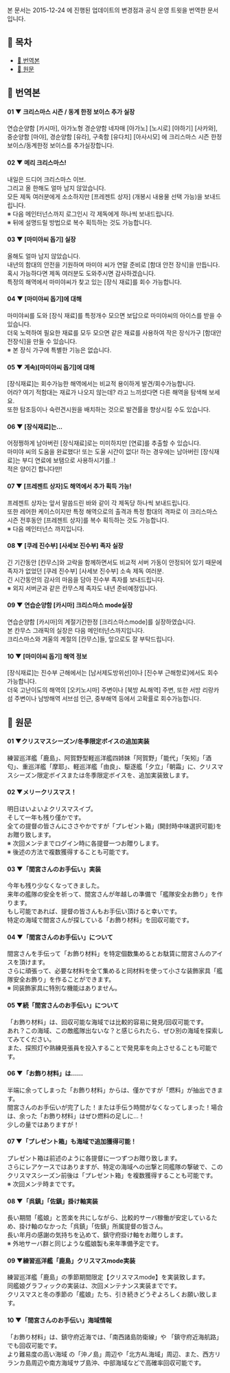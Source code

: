 본 문서는 2015-12-24 에 진행된 업데이트의 변경점과 공식 운영 트윗을 번역한 문서입니다.

## 📃 목차
- [📃 번역본](#-%EB%B2%88%EC%97%AD%EB%B3%B8)
- [📃 원문](#-%EC%9B%90%EB%AC%B8)

## 📃 번역본

#### 01 ▼ 크리스마스 시즌 / 동계 한정 보이스 추가 실장
연습순양함 [카시마], 아가노형 경순양함 네자매 [아가노] [노시로] [야하기] [사카와], 중순양함 [마야], 경순양함 [유라], 구축함 [유다치] [아사시모] 에 크리스마스 시즌 한정 보이스/동계한정 보이스를 추가실장합니다.

#### 02 ▼ 메리 크리스마스!
내일은 드디어 크리스마스 이브.\
그리고 올 한해도 얼마 남지 않았습니다.\
모든 제독 여러분에게 소소하지만 [프레젠트 상자] (개봉시 내용물 선택 가능)을 보내드립니다.\
※ 다음 메인터넌스까지 로그인시 각 제독에게 하나씩 보내드립니다.\
※ 뒤에 설명드릴 방법으로 복수 획득하는 것도 가능합니다.

#### 03 ▼ [마미야씨 돕기] 실장
올해도 얼마 남지 않았습니다.\
내년의 함대의 안전을 기원하며 마미야 씨가 연말 준비로 [함대 안전 장식]을 만듭니다.\
혹시 가능하다면 제독 여러분도 도와주시면 감사하겠습니다.\
특정의 해역에서 마미야씨가 찾고 있는 [장식 재료]를 회수 가능합니다.

#### 04 ▼ [마미야씨 돕기]에 대해
마미야씨를 도와 [장식 재료]를 특정개수 모으면 보답으로 마미야씨의 아이스를 받을 수 있습니다.\
더욱 노력하여 필요한 재료를 모두 모으면 같은 재료를 사용하여 작은 장식가구 [함대안전장식]을 만들 수 있습니다.\
※ 본 장식 가구에 특별한 기능은 없습니다.

#### 05 ▼ 계속)[마미야씨 돕기]에 대해
[장식재료]는 회수가능한 해역에서는 비교적 용이하게 발견/회수가능합니다.\
어라? 여기 적함대는 재료가 나오지 않는데? 라고 느끼셨다면 다른 해역을 탐색해 보세요.\
또한 탐조등이나 숙련견시원을 배치하는 것으로 발견률을 향상시킬 수도 있습니다.

#### 06 ▼ [장식재료]는...
어정쩡하게 남아버린 [장식재료]로는 미미하지만 [연료]를 추출할 수 있습니다.\
마미야 씨의 도움을 완료했다! 또는 도울 시간이 없다! 하는 경우에는 남아버린 [장식재료]는 부디 연료에 보탬으로 사용하시기를..!\
적은 양이긴 합니다만!

#### 07 ▼ [프레젠트 상자]도 해역에서 추가 획득 가능!
프레젠트 상자는 앞서 말씀드린 바와 같이 각 제독당 하나씩 보내드립니다.\
또한 레어한 케이스이지만 특정 해역으로의 출격과 특정 함대의 격파로 이 크리스마스 시즌 전후동안 [프레젠트 상자]를 복수 획득하는 것도 가능합니다.\
※ 다음 메인터넌스 까지입니다.

#### 08 ▼ [쿠레 진수부] [사세보 진수부] 족자 실장
긴 기간동안 [칸무스]와 고락을 함께하면서도 비교적 서버 가동이 안정되어 있기 때문에 족자가 없었던 [쿠레 진수부] [사세보 진수부] 소속 제독 여러분.\
긴 시간동안의 감사의 마음을 담아 진수부 족자를 보내드립니다.\
※ 외지 서버군과 같은 칸무스제 족자도 내년 준비예정입니다.

#### 09 ▼ 연습순양함 [카시마] 크리스마스 mode실장
연습순양함 [카시마]의 계절기간한정 [크리스마스mode]를 실장하였습니다.\
본 칸무스 그래픽의 실장은 다음 메인터넌스까지입니다.\
크리스마스와 겨울의 계절의 [칸무스]들, 앞으로도 잘 부탁드립니다.

#### 10 ▼ [마미야씨 돕기] 해역 정보
[장식재료]는 진수부 근해에서는 [남서제도방위선]이나 [진수부 근해항로]에서도 회수 가능합니다.\
더욱 고난이도의 해역의 [오키노시마] 주변이나 [북방 AL해역] 주변, 또한 서방 리랑카 섬 주변이나 남방해역 서브섬 인근, 중부해역 등에서 고확률로 회수가능합니다.

## 📃 원문

#### 01 ▼クリスマスシーズン/冬季限定ボイスの追加実装
練習巡洋艦「鹿島」、阿賀野型軽巡洋艦四姉妹「阿賀野」「能代」「矢矧」「酒匂」、重巡洋艦「摩耶」、軽巡洋艦「由良」、駆逐艦「夕立」「朝霜」に、クリスマスシーズン限定ボイスまたは冬季限定ボイスを、追加実装致します。

#### 02 ▼メリークリスマス！
明日はいよいよクリスマスイブ。\
そして一年も残り僅かです。\
全ての提督の皆さんにささやかですが「プレゼント箱」(開封時中味選択可能)をお贈り致します。\
※ 次回メンテまでログイン時に各提督一つお贈りします。\
※ 後述の方法で複数獲得することも可能です。

#### 03 ▼「間宮さんのお手伝い」実装
今年も残り少なくなってきました。\
来年の艦隊の安全を祈って、間宮さんが年越しの準備で「艦隊安全お飾り」を作ります。\
もし可能であれば、提督の皆さんもお手伝い頂けると幸いです。\
特定の海域で間宮さんが探している「お飾り材料」を回収可能です。

#### 04 ▼「間宮さんのお手伝い」について
間宮さんを手伝って「お飾り材料」を特定個数集めるとお駄賃に間宮さんのアイスを頂けます。\
さらに頑張って、必要な材料を全て集めると同材料を使って小さな装飾家具「艦隊安全お飾り」を作ることができます。\
※ 同装飾家具に特別な機能はありません。

#### 05 ▼続「間宮さんのお手伝い」について
「お飾り材料」は、回収可能な海域では比較的容易に発見/回収可能です。\
あれ？この海域、この敵艦隊出ないな？と感じられたら、ぜひ別の海域を探索してみてください。\
また、探照灯や熟練見張員を投入することで発見率を向上させることも可能です。

#### 06 ▼「お飾り材料」は……
半端に余ってしまった「お飾り材料」からは、僅かですが「燃料」が抽出できます。\
間宮さんのお手伝いが完了した！または手伝う時間がなくなってしまった！場合は、余った「お飾り材料」はぜひ燃料の足しに…！\
少しの量ではありますが！

#### 07 ▼「プレゼント箱」も海域で追加獲得可能！
プレゼント箱は前述のように各提督に一つずつお贈り致します。\
さらにレアケースではありますが、特定の海域への出撃と同艦隊の撃破で、このクリスマスシーズン前後は「プレゼント箱」を複数獲得することも可能です。\
※ 次回メンテ時までです。

#### 08 ▼「呉鎮」「佐鎮」掛け軸実装
長い期間「艦娘」と苦楽を共にしながら、比較的サーバ稼働が安定しているため、掛け軸のなかった「呉鎮」「佐鎮」所属提督の皆さん。\
長い年月の感謝の気持ちを込めて、鎮守府掛け軸をお贈りします。\
※ 外地サーバ群と同じような艦娘製も来年準備予定です。

#### 09 ▼練習巡洋艦「鹿島」クリスマスmode実装
練習巡洋艦「鹿島」の季節期間限定【クリスマスmode】を実装致します。\
同艦娘グラフィックの実装は、次回メンテナンス実装までです。\
クリスマスと冬の季節の「艦娘」たち、引き続きどうぞよろしくお願い致します。

#### 10 ▼「間宮さんのお手伝い」海域情報
「お飾り材料」は、鎮守府近海では、「南西諸島防衛線」や 「鎮守府近海航路」でも回収可能です。\
より難易度の高い海域 の「沖ノ島」周辺や「北方AL海域」周辺、また、西方リランカ島周辺や南方海域サブ島沖、中部海域などで高確率回収可能です。
